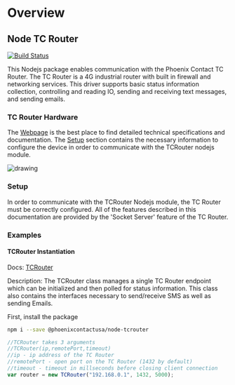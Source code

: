 # Overview



## Node TC Router

[![Build Status](https://travis-ci.org/PhoenixContactUSA/node-tcrouter.svg?branch=master)](https://travis-ci.org/PhoenixContactUSA/node-tcrouter)

This Nodejs package enables communication with the Phoenix Contact TC Router. The TC Router is a 4G industrial router with built in firewall and networking services. This driver supports basic status information collection, controlling and reading IO, sending and receiving text messages, and sending emails.

### TC Router Hardware

The [Webpage](https://www.phoenixcontact.com/online/portal/us/?uri=pxc-oc-itemdetail:pid=2702528&library=usen&pcck=P-08-01-03-01&tab=1&selectedCategory=ALL) is the best place to find detailed technical specifications and documentation. The [Setup]() section contains the necessary information to configure the device in order to communicate with the TCRouter nodejs module.

![drawing](https://www.phoenixcontact.com/assets/images_pr/product_photos/large/78395_1000_int_04.jpg)

### Setup

In order to communicate with the TCRouter Nodejs module, the TC Router must be correctly configured. All of the features described in this documentation are provided by the 'Socket Server' feature of the TC Router.

### Examples

#### TCRouter Instantiation

Docs: [TCRouter](https://github.com/PhoenixContactUSA/node-tcrouter/tree/d8d2a587e17db5800492ec62ee00589935ff8d98/docs/tcrouter.md)

Description: The TCRouter class manages a single TC Router endpoint which can be initialized and then polled for status information. This class also contains the interfaces necessary to send/receive SMS as well as sending Emails.

First, install the package

```bash
npm i --save @phoenixcontactusa/node-tcrouter
```

```javascript
//TCRouter takes 3 arguments
//TCRouter(ip,remotePort,timeout)
//ip - ip address of the TC Router
//remotePort - open port on the TC Router (1432 by default)
//timeout - timeout in millseconds before closing client connection
var router = new TCRouter("192.168.0.1", 1432, 5000);
```

